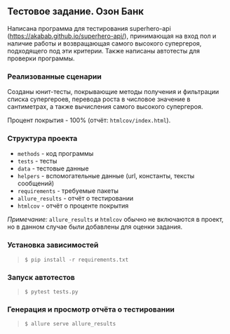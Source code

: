 ## Тестовое задание. Озон Банк

Написана программа для тестирования superhero-api (https://akabab.github.io/superhero-api/), принимающая на вход пол и 
наличие работы и возвращающая самого высокого супергероя, подходящего под эти критерии. Также написаны автотесты для
проверки программы.

### Реализованные сценарии

Созданы юнит-тесты, покрывающие методы получения и фильтрации списка супергероев, перевода роста в числовое значение в 
сантиметрах, а также вычисления самого высокого супергероя.

Процент покрытия - 100% (отчёт: `htmlcov/index.html`).

### Структура проекта

- `methods` - код программы
- `tests` - тесты
- `data` - тестовые данные
- `helpers` - вспомогательные данные (url, константы, тексты сообщений)
- `requirements` - требуемые пакеты
- `allure_results` - отчёт о тестировании
- `htmlcov` - отчёт о проценте покрытия

*Примечание:* `allure_results` и `htmlcov` обычно не включаются в проект, но в данном случае были добавлены для оценки 
задания.

### Установка зависимостей

> `$ pip install -r requirements.txt`

### Запуск автотестов

>  `$ pytest tests.py`

### Генерация и просмотр отчёта о тестировании

>  `$ allure serve allure_results`
